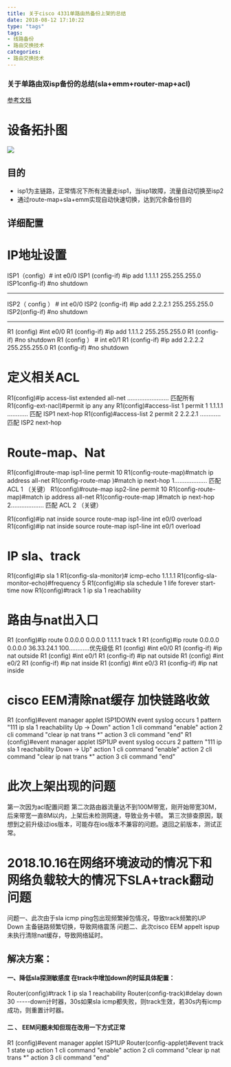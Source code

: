 ```yaml
---
title: 关于cisco 4331单路由热备份上架的总结
date: 2018-08-12 17:10:22
type: "tags"
tags:
- 线路备份
- 路由交换技术
categories:
- 路由交换技术
---
```

### 关于单路由双isp备份的总结(sla+emm+router-map+acl)

[参考文档](https://blog.csdn.net/fhqmqj828007/article/details/6406023)

# 设备拓扑图
![](http://wx1.sinaimg.cn/mw690/0061nvdWgy1fu7sy1t95wj30g30dvmxt.jpg)

## 目的
* isp1为主链路，正常情况下所有流量走isp1，当isp1故障，流量自动切换至isp2
* 通过route-map+sla+emm实现自动快速切换，达到冗余备份目的

## 详细配置
# IP地址设置

ISP1（config）# int e0/0
ISP1 (config-if)  #ip add 1.1.1.1 255.255.255.0
ISP1config-if)  #no shutdown
***
ISP2（ config ） # int e0/0
ISP2 (config-if)  #ip add 2.2.2.1 255.255.255.0
ISP2(onfig-if)  #no shutdown 
***
R1 (config)  #int e0/0
R1 (config-if)  #ip add 1.1.1.2 255.255.255.0
R1 (config-if)  #no shutdown
R1 (config ） # int e0/1
R1 (config-if)  #ip add 2.2.2.2 255.255.255.0
R1 (config-if)  #no shutdown

# 定义相关ACL

R1(config)#ip access-list extended all-net …………………… 匹配所有
R1(config-ext-nacl)#permit ip any any
R1(config)#access-list 1 permit 1 1.1.1.1 ………… 匹配 ISP1 next-hop
R1(config)#access-list 2 permit 2 2.2.2.1 ………… 匹配 ISP2 next-hop

# Route-map、Nat

R1(config)#route-map isp1-line permit 10
R1(config-route-map)#match ip address all-net
R1(config-route-map )#match ip next-hop 1………………. 匹配 ACL 1 （关键）
R1(config)#route-map isp2-line permit 10
R1(config-route-map)#match ip address all-net
R1(config-route-map )#match ip next-hop 2………………. 匹配 ACL 2 （关键）

R1(config)#ip nat inside source route-map isp1-line int e0/0 overload
R1(config)#ip nat inside source route-map isp1-line int e0/1 overload

# IP sla、track

R1(config)#ip sla 1
R1(config-sla-monitor)# icmp-echo 1.1.1.1
R1(config-sla-monitor-echo)#frequency 5
R1(config)#ip sla schedule 1 life forever start-time now
R1(config)#track 1 ip sla 1 reachability

# 路由与nat出入口

R1 (config)#ip route 0.0.0.0 0.0.0.0 1.1.1.1 track 1
R1 (config)#ip route 0.0.0.0 0.0.0.0 36.33.24.1 100............优先级低
R1 (config) #int e0/0
R1 (config-if) #ip nat outside
R1 (config)  #int e0/1
R1 (config-if)  #ip nat outside
R1 (config) #int e0/2
R1 (config-if) #ip nat inside
R1 (config)  #int e0/3
R1 (config-if)  #ip nat inside

# cisco EEM清除nat缓存 加快链路收敛

R1 (config)#event manager applet ISP1DOWN
 event syslog occurs 1 pattern "111 ip sla 1 reachability Up -> Down"
 action 1 cli command "enable"
 action 2 cli command "clear ip nat trans *"
 action 3 cli command "end"
R1 (config)#event manager applet ISP1UP
 event syslog occurs 2 pattern "111 ip sla 1 reachability Down -> Up"
 action 1 cli command "enable"
 action 2 cli command "clear ip nat trans *"
 action 3 cli command "end"

# 此次上架出现的问题
第一次因为acl配置问题
第二次路由器流量达不到100M带宽，刚开始带宽30M，后来带宽一直8M以内，上架后未检测网速，导致业务卡顿。
第三次排查原因，联想到之前升级过ios版本，可能存在ios版本不兼容的问题。退回之前版本，测试正常。
# 2018.10.16在网络环境波动的情况下和网络负载较大的情况下SLA+track翻动问题
问题一、此次由于sla icmp ping包出现频繁掉包情况，导致track频繁的UP Down 主备链路频繁切换，导致网络震荡
问题二、此次cisco  EEM appelt ispup 未执行清除nat缓存，导致网络延时。
## 解决方案：
#### 一、降低sla探测敏感度  在track中增加down的时延具体配置：
 Router(config)#track 1 ip sla 1 reachability 
 Router(config-track)#delay down 30    -----down计时器，30s如果sla icmp都失败，则track生效，若30s内有icmp成功，则重置计时器。
#### 二 、 EEM问题未知但现在改用一下方式正常
R1 (config)#event manager applet ISP1UP
Router(config-applet)#event track 1 state up 
 action 1 cli command "enable"
 action 2 cli command "clear ip nat trans *"
 action 3 cli command "end"







